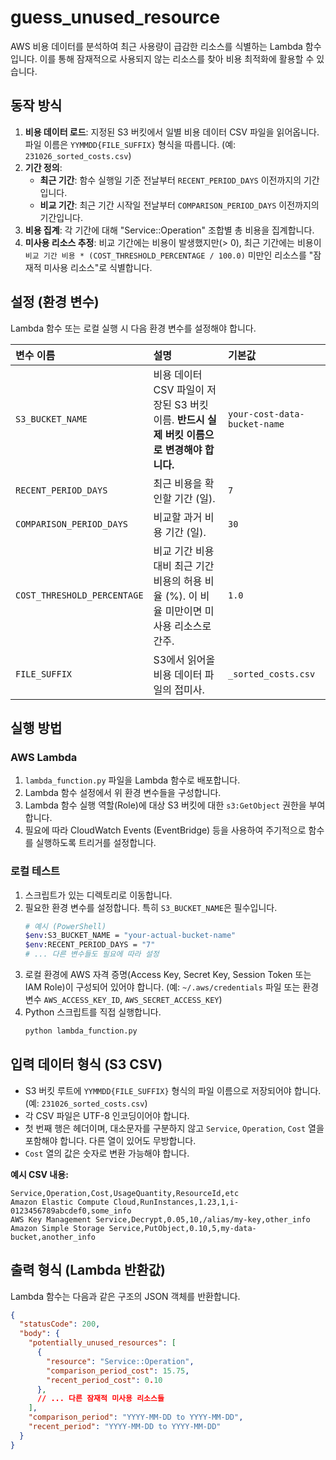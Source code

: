 # guess_unused_resource

AWS 비용 데이터를 분석하여 최근 사용량이 급감한 리소스를 식별하는 Lambda 함수입니다. 이를 통해 잠재적으로 사용되지 않는 리소스를 찾아 비용 최적화에 활용할 수 있습니다.

## 동작 방식

1.  **비용 데이터 로드**: 지정된 S3 버킷에서 일별 비용 데이터 CSV 파일을 읽어옵니다. 파일 이름은 `YYMMDD{FILE_SUFFIX}` 형식을 따릅니다. (예: `231026_sorted_costs.csv`)
2.  **기간 정의**:
    *   **최근 기간**: 함수 실행일 기준 전날부터 `RECENT_PERIOD_DAYS` 이전까지의 기간입니다.
    *   **비교 기간**: 최근 기간 시작일 전날부터 `COMPARISON_PERIOD_DAYS` 이전까지의 기간입니다.
3.  **비용 집계**: 각 기간에 대해 "Service::Operation" 조합별 총 비용을 집계합니다.
4.  **미사용 리소스 추정**: 비교 기간에는 비용이 발생했지만(> 0), 최근 기간에는 비용이 `비교 기간 비용 * (COST_THRESHOLD_PERCENTAGE / 100.0)` 미만인 리소스를 "잠재적 미사용 리소스"로 식별합니다.

## 설정 (환경 변수)

Lambda 함수 또는 로컬 실행 시 다음 환경 변수를 설정해야 합니다.

| 변수 이름                  | 설명                                                                                                | 기본값                  |
| :------------------------- | :-------------------------------------------------------------------------------------------------- | :---------------------- |
| `S3_BUCKET_NAME`           | 비용 데이터 CSV 파일이 저장된 S3 버킷 이름. **반드시 실제 버킷 이름으로 변경해야 합니다.**              | `your-cost-data-bucket-name` |
| `RECENT_PERIOD_DAYS`       | 최근 비용을 확인할 기간 (일).                                                                        | `7`                     |
| `COMPARISON_PERIOD_DAYS`   | 비교할 과거 비용 기간 (일).                                                                         | `30`                    |
| `COST_THRESHOLD_PERCENTAGE`| 비교 기간 비용 대비 최근 기간 비용의 허용 비율 (%). 이 비율 미만이면 미사용 리소스로 간주.           | `1.0`                   |
| `FILE_SUFFIX`              | S3에서 읽어올 비용 데이터 파일의 접미사.                                                            | `_sorted_costs.csv`     |

## 실행 방법

### AWS Lambda

1.  `lambda_function.py` 파일을 Lambda 함수로 배포합니다.
2.  Lambda 함수 설정에서 위 환경 변수들을 구성합니다.
3.  Lambda 함수 실행 역할(Role)에 대상 S3 버킷에 대한 `s3:GetObject` 권한을 부여합니다.
4.  필요에 따라 CloudWatch Events (EventBridge) 등을 사용하여 주기적으로 함수를 실행하도록 트리거를 설정합니다.

### 로컬 테스트

1.  스크립트가 있는 디렉토리로 이동합니다.
2.  필요한 환경 변수를 설정합니다. 특히 `S3_BUCKET_NAME`은 필수입니다.
    ```bash
    # 예시 (PowerShell)
    $env:S3_BUCKET_NAME = "your-actual-bucket-name"
    $env:RECENT_PERIOD_DAYS = "7"
    # ... 다른 변수들도 필요에 따라 설정
    ```
3.  로컬 환경에 AWS 자격 증명(Access Key, Secret Key, Session Token 또는 IAM Role)이 구성되어 있어야 합니다. (예: `~/.aws/credentials` 파일 또는 환경 변수 `AWS_ACCESS_KEY_ID`, `AWS_SECRET_ACCESS_KEY`)
4.  Python 스크립트를 직접 실행합니다.
    ```bash
    python lambda_function.py
    ```

## 입력 데이터 형식 (S3 CSV)

*   S3 버킷 루트에 `YYMMDD{FILE_SUFFIX}` 형식의 파일 이름으로 저장되어야 합니다. (예: `231026_sorted_costs.csv`)
*   각 CSV 파일은 UTF-8 인코딩이어야 합니다.
*   첫 번째 행은 헤더이며, 대소문자를 구분하지 않고 `Service`, `Operation`, `Cost` 열을 포함해야 합니다. 다른 열이 있어도 무방합니다.
*   `Cost` 열의 값은 숫자로 변환 가능해야 합니다.

**예시 CSV 내용:**

```csv
Service,Operation,Cost,UsageQuantity,ResourceId,etc
Amazon Elastic Compute Cloud,RunInstances,1.23,1,i-0123456789abcdef0,some_info
AWS Key Management Service,Decrypt,0.05,10,/alias/my-key,other_info
Amazon Simple Storage Service,PutObject,0.10,5,my-data-bucket,another_info
```

## 출력 형식 (Lambda 반환값)

Lambda 함수는 다음과 같은 구조의 JSON 객체를 반환합니다.

```json
{
  "statusCode": 200,
  "body": {
    "potentially_unused_resources": [
      {
        "resource": "Service::Operation",
        "comparison_period_cost": 15.75,
        "recent_period_cost": 0.10
      },
      // ... 다른 잠재적 미사용 리소스들
    ],
    "comparison_period": "YYYY-MM-DD to YYYY-MM-DD",
    "recent_period": "YYYY-MM-DD to YYYY-MM-DD"
  }
}
```